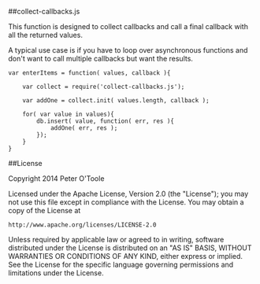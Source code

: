 ##collect-callbacks.js

This function is designed to collect callbacks and call a final callback with all the returned values.

A typical use case is if you have to loop over asynchronous functions and don't want to call multiple callbacks but want the results.

```
var enterItems = function( values, callback ){

	var collect = require('collect-callbacks.js');
		
	var addOne = collect.init( values.length, callback );
		
	for( var value in values){
		db.insert( value, function( err, res ){
			addOne( err, res );
		});
	}
}
```


##License

Copyright 2014 Peter O'Toole

Licensed under the Apache License, Version 2.0 (the "License");
you may not use this file except in compliance with the License.
You may obtain a copy of the License at

    http://www.apache.org/licenses/LICENSE-2.0

Unless required by applicable law or agreed to in writing, software
distributed under the License is distributed on an "AS IS" BASIS,
WITHOUT WARRANTIES OR CONDITIONS OF ANY KIND, either express or implied.
See the License for the specific language governing permissions and
limitations under the License.
